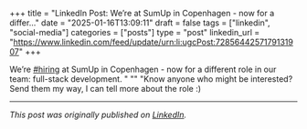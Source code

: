 +++
title = "LinkedIn Post: We’re at SumUp in Copenhagen - now for a differ..."
date = "2025-01-16T13:09:11"
draft = false
tags = ["linkedin", "social-media"]
categories = ["posts"]
type = "post"
linkedin_url = "https://www.linkedin.com/feed/update/urn:li:ugcPost:7285644257179131907"
+++

We’re [#hiring](https://www.linkedin.com/feed/hashtag/hiring) at SumUp in Copenhagen - now for a different role in our team: full-stack development. "
""
"Know anyone who might be interested? Send them my way, I can tell more about the role :)

---

*This post was originally published on [LinkedIn](https://www.linkedin.com/in/adrianmoreno/recent-activity/all/).*